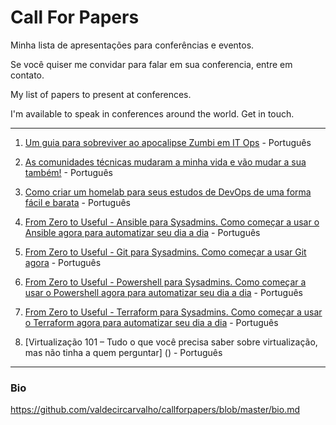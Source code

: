 # Call For Papers
Minha lista de apresentações para conferências e eventos.

Se você quiser me convidar para falar em sua conferencia, entre em contato.

My list of papers to present at conferences.

I'm available to speak in conferences around the world. Get in touch.

---

1. [Um guia para sobreviver ao apocalipse Zumbi em IT Ops](https://github.com/valdecircarvalho/callforpapers/blob/master/talks/TALK-ApocalipseZumbiDevOps.md) - Português

2. [As comunidades técnicas mudaram a minha vida e vão mudar a sua também!](https://github.com/valdecircarvalho/callforpapers/blob/master/talks/TALK-ComunidadesTecnicas.md) - Português

3. [Como criar um homelab para seus estudos de DevOps de uma forma fácil e barata](https://github.com/valdecircarvalho/callforpapers/blob/master/talks/TALK-Homelab.md) - Português

4. [From Zero to Useful - Ansible para Sysadmins. Como começar a usar o Ansible agora para automatizar seu dia a dia](https://github.com/valdecircarvalho/callforpapers/blob/master/talks/TALK-Zero2Useful-Ansible.md) - Português

5. [From Zero to Useful - Git para Sysadmins. Como começar a usar Git agora](https://github.com/valdecircarvalho/callforpapers/blob/master/talks/TALK-Zero2Useful-Git.md) - Português

6. [From Zero to Useful - Powershell para Sysadmins. Como começar a usar o Powershell agora para automatizar seu dia a dia](https://github.com/valdecircarvalho/callforpapers/blob/master/talks/TALK-Zero2Useful-Powershell.md) - Português

7. [From Zero to Useful - Terraform para Sysadmins. Como começar a usar o Terraform agora para automatizar seu dia a dia](https://github.com/valdecircarvalho/callforpapers/blob/master/talks/TALK-Zero2Useful-Terraform.md) - Português

8. [Virtualização 101 – Tudo o que você precisa saber sobre virtualização, mas não tinha a quem perguntar] () - Português


---

### Bio
https://github.com/valdecircarvalho/callforpapers/blob/master/bio.md


